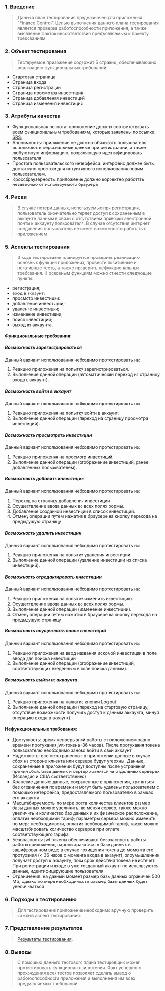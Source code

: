 ### 1. Введение
> Данный план тестирования предназначен для приложения "Finance Control". Целью выполнения данного плана 
тестирования является проверка работоспособности приложения, а также выявление фактов несоответствия 
предъявляемым к проекту требованиям.

### 2. Объект тестирования
> Тестируемое приложение содержит 5 страниц, обеспечивающих реализацию функциональных требований:
 - Стартовая страница
 - Страница входа
 - Страница регистрации
 - Страница просмотра инвестиций
 - Страница добавления инвестиций
 - Страница изменения инвестиций

### 3. Атрибуты качества
- Функциональная полнота: приложение должно соответствовать всем функциональным требованиям,
которые заявлены по ссылке: [SRS](https://github.com/NikitaGoncharov650505/finance-control/blob/master/requirements/srs.md);
- Анонимность: приложение не должно обязывать пользователя использовать персональные данные при
регистрации, а также любую иную информацию, позволяющую идентифицировать пользователя
- Простота пользовательского интерфейса: интерфейс должен быть достаточно простым для интуитивного
использования новым пользователем.
- Кроссбраузерность: приложение должно корректно работать независимо от используемого браузера

### 4. Риски
> В случае потери данных, используемых при регистрации, пользователь окончательно теряет доступ к
сохраненным в аккаунте данным в связи с отсутствием привязки электронной почты к аккаунту пользователя.
> В случае отсутствия интернет соединения пользователь не имеет возможности работать с приложением

### 5. Аспекты тестирования
> В ходе тестирования планируется проверить реализацию основных функций приложения, провести позитивные
и негативные тесты, а также проверить нефункциональные требования. К основным функциям можно отнести
следующие пункты:

- регистрация;
- вход в аккаунт;
- просмотр инвестиции:
- добавление инвестиции;
- удаление инвестиции;
- изменение инвестиции;
- поиск инвестиций;
- выход из аккаунта.

#### Функциональные требования:

##### Возможность зарегистрироваться
Данный вариант использования небходимо протестировать на:
1. Реакцию приложения на попытку зарегистрироваться.
2. Выполнение данной операции (автоматический переход на страницу входа в аккаунт).

##### Возможность войти в аккаунт
Данный вариант использования небходимо протестировать на:
1. Реакцию приложения на попытку войти в аккаунт.
2. Выполнение данной операции (переход на страницу просмотра инвестиций).

##### Возможность просмотреть инвестиции
Данный вариант использования небходимо протестировать на:
1. Реакцию приложения на просмотр инвестиций.
2. Выполнение данной операции (отображение инвестиций, ранее добавленных пользователем).

##### Возможность добавить инвестиции
Данный вариант использования небходимо протестировать на:
1. Переход на страницу добавления инвестиции.
2. Осуществление ввода данных во всех полях формы.
3. Добавление созданной инвестиции в список инвестиций.
4. Отмену операции путем нажатия в браузере на кнопку перехода на предыдущую страницу

##### Возможность удалить инвестиции
Данный вариант использования небходимо протестировать на:
1. Реакцию приложения на попытку удаления инвестиции.
2. Выполнение данной операции (удаление инвестиции из списка инвестиций).

##### Возможность отредактировать инвестиции
Данный вариант использования небходимо протестировать на:
1. Реакцию приложения на попытку изменить инвестицию.
2. Осуществление ввода данных во всех полях формы.
3. Выполнение данной операции (изменение инвестиции).
4. Отмену операции путем нажатия в браузере на кнопку перехода на предыдущую страницу

##### Возможность осуществить поиск инвестиций
Данный вариант использования небходимо протестировать на:
1. Реакцию приложения на ввод названия искомой инвестиции в поле ввода для поиска инвестиций
2. Выполнение данной операции (отображение инвестиций, соответствующих введенным в поле поиска данным).

##### Возможность выйти из аккаунта
Данный вариант использования небходимо протестировать на:
1. Реакцию приложения на нажатие кнопки Log out
2. Выполнение данной операции (переход на стартовую страницу, отсутствие возможности получить
доступ к данным аккаунта, минуя операцию входа в аккаунт).

#### Нефункциональные требования:
- Доступность: время непрерывной работы с приложением равно времени протухания jwt-токена (36 часов). После протухания токена пользователю необходимо заново войти в свой аккаунт
- Надежность: все несохраненные в приложении данные в случае сбоя на стороне клиента или сервера будут утеряны. Данные, сохраненные в приложении будут доступны после устранения причин сбоя. База данных и сервер хранятся на отдельных серверах (Исландия и США соответственно)
- Хранение данных: данные, сохраненные в приложении, храняться без ограничения по времени и могут быть удалены пользователем с помощью интерфейса, предоставляемого пользователю в рамках его аккаунта
- Масштабируемость: по мере роста количества клиентов размер базы данных можно увеличить, не меняя сервер, также можно увеличить и количество баз данных и их физическое расположение, оплатив необходимый тариф; параметры сервера можно изменить по мере необходимости, оплатив необходимый тариф, также можно масштабировать количество серверов при оплате соответствующего тарифа
- Безопасность: jwt-токены обеспечивают безопасность работы работы приложения, пароли храняться в базе данных в зашифрованном виде; в случае похищения токена до момента его протухания (< 36 часов с момента входа в аккаунт), злоумышленник получает доступ к аккаунту, пока срок действия токена не истечет. При регистрации и входе в уже созданный аккаунт не используются данные, идентифицирующие пользователя
- Ограничения: на данный момент размер базы данных ограничен 500 МБ, однако по мере необходимости размер базы данных будет увеличиваться

### 6. Подходы к тестированию
> Для тестирования приложения необходимо вручную проверить каждый аспект тестирования.

### 7. Представление результатов
> [Результаты тестирования](https://github.com/NikitaGoncharov650505/finance-control/blob/master/documentation/Testing/testResults.md).

### 8. Выводы
> С помощью данного тестового плана тестировщик может протестировать функционал приложения.
Факт успешного прохождения всех тестов позволяет сделать вывод о работоспособности приложения
и выполнения им всех предъявляемых требований.
